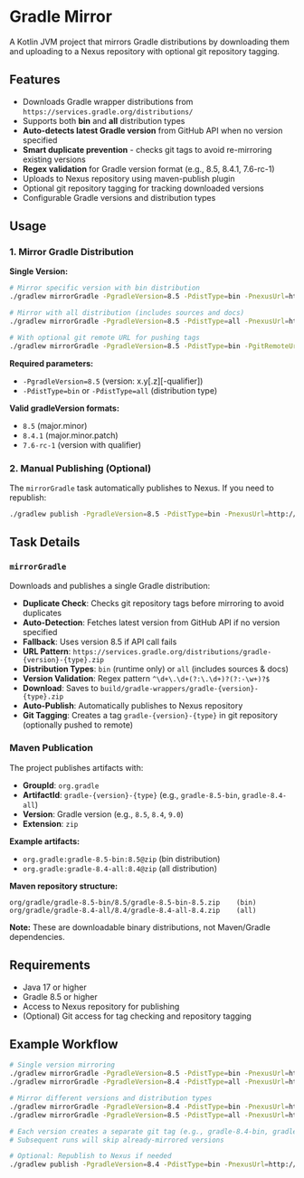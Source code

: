 # Gradle Mirror

A Kotlin JVM project that mirrors Gradle distributions by downloading them and uploading to a Nexus repository with optional git repository tagging.

## Features

- Downloads Gradle wrapper distributions from `https://services.gradle.org/distributions/`
- Supports both **bin** and **all** distribution types
- **Auto-detects latest Gradle version** from GitHub API when no version specified
- **Smart duplicate prevention** - checks git tags to avoid re-mirroring existing versions
- **Regex validation** for Gradle version format (e.g., 8.5, 8.4.1, 7.6-rc-1)
- Uploads to Nexus repository using maven-publish plugin
- Optional git repository tagging for tracking downloaded versions
- Configurable Gradle versions and distribution types

## Usage

### 1. Mirror Gradle Distribution

**Single Version:**
```bash
# Mirror specific version with bin distribution
./gradlew mirrorGradle -PgradleVersion=8.5 -PdistType=bin -PnexusUrl=http://your-nexus:8081/repository/maven-releases/ -PnexusUsername=user -PnexusPassword=pass

# Mirror with all distribution (includes sources and docs)
./gradlew mirrorGradle -PgradleVersion=8.5 -PdistType=all -PnexusUrl=http://your-nexus:8081/repository/maven-releases/ -PnexusUsername=user -PnexusPassword=pass

# With optional git remote URL for pushing tags
./gradlew mirrorGradle -PgradleVersion=8.5 -PdistType=bin -PgitRemoteUrl=https://github.com/your-org/repo.git -PnexusUrl=http://your-nexus:8081/repository/maven-releases/ -PnexusUsername=user -PnexusPassword=pass
```


**Required parameters:**
- `-PgradleVersion=8.5` (version: x.y[.z][-qualifier])
- `-PdistType=bin` or `-PdistType=all` (distribution type)

**Valid gradleVersion formats:**
- `8.5` (major.minor)
- `8.4.1` (major.minor.patch)
- `7.6-rc-1` (version with qualifier)

### 2. Manual Publishing (Optional)

The `mirrorGradle` task automatically publishes to Nexus. If you need to republish:
```bash
./gradlew publish -PgradleVersion=8.5 -PdistType=bin -PnexusUrl=http://your-nexus:8081/repository/maven-releases/ -PnexusUsername=user -PnexusPassword=pass
```

## Task Details

### `mirrorGradle`

Downloads and publishes a single Gradle distribution:
- **Duplicate Check**: Checks git repository tags before mirroring to avoid duplicates
- **Auto-Detection**: Fetches latest version from GitHub API if no version specified
- **Fallback**: Uses version 8.5 if API call fails
- **URL Pattern**: `https://services.gradle.org/distributions/gradle-{version}-{type}.zip`
- **Distribution Types**: `bin` (runtime only) or `all` (includes sources & docs)
- **Version Validation**: Regex pattern `^\d+\.\d+(?:\.\d+)?(?:-\w+)?$`
- **Download**: Saves to `build/gradle-wrappers/gradle-{version}-{type}.zip`
- **Auto-Publish**: Automatically publishes to Nexus repository
- **Git Tagging**: Creates a tag `gradle-{version}-{type}` in git repository (optionally pushed to remote)


### Maven Publication

The project publishes artifacts with:
- **GroupId**: `org.gradle`
- **ArtifactId**: `gradle-{version}-{type}` (e.g., `gradle-8.5-bin`, `gradle-8.4-all`)
- **Version**: Gradle version (e.g., `8.5`, `8.4`, `9.0`)
- **Extension**: `zip`

**Example artifacts:**
- `org.gradle:gradle-8.5-bin:8.5@zip` (bin distribution)
- `org.gradle:gradle-8.4-all:8.4@zip` (all distribution)

**Maven repository structure:**
```
org/gradle/gradle-8.5-bin/8.5/gradle-8.5-bin-8.5.zip    (bin)
org/gradle/gradle-8.4-all/8.4/gradle-8.4-all-8.4.zip    (all)
```

**Note:** These are downloadable binary distributions, not Maven/Gradle dependencies.

## Requirements

- Java 17 or higher
- Gradle 8.5 or higher
- Access to Nexus repository for publishing
- (Optional) Git access for tag checking and repository tagging

## Example Workflow

```bash
# Single version mirroring
./gradlew mirrorGradle -PgradleVersion=8.5 -PdistType=bin -PnexusUrl=http://nexus:8081/repository/maven-releases/ -PnexusUsername=user -PnexusPassword=pass
./gradlew mirrorGradle -PgradleVersion=8.4 -PdistType=all -PnexusUrl=http://nexus:8081/repository/maven-releases/ -PnexusUsername=user -PnexusPassword=pass

# Mirror different versions and distribution types
./gradlew mirrorGradle -PgradleVersion=8.4 -PdistType=bin -PnexusUrl=http://nexus:8081/repository/maven-releases/ -PnexusUsername=user -PnexusPassword=pass
./gradlew mirrorGradle -PgradleVersion=8.5 -PdistType=all -PnexusUrl=http://nexus:8081/repository/maven-releases/ -PnexusUsername=user -PnexusPassword=pass

# Each version creates a separate git tag (e.g., gradle-8.4-bin, gradle-8.5-all)
# Subsequent runs will skip already-mirrored versions

# Optional: Republish to Nexus if needed
./gradlew publish -PgradleVersion=8.4 -PdistType=bin -PnexusUrl=http://nexus:8081/repository/maven-releases/ -PnexusUsername=user -PnexusPassword=pass
```